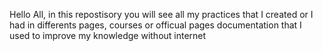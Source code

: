 Hello All, in this repostisory you will see all my practices that I created or I had in differents pages, courses or officual pages documentation that I used to improve my knowledge
without internet
